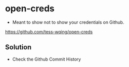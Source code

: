 # open-creds
* Meant to show not to show your credentials on Github. 

https://github.com/tess-wqing/open-creds


## Solution 
* Check the Github Commit History